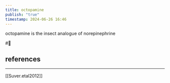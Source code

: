 ```yaml
---
title: octopamine
publish: "true"
timestamp: 2024-06-26 16:46
---
```

octopamine is the insect analogue of norepinephrine

#🥚 
## references
---
[[Suver.etal2012]]
